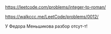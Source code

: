 https://leetcode.com/problems/integer-to-roman/

https://walkccc.me/LeetCode/problems/0012/

У Федора Меньшикова разбор отсут-т!
